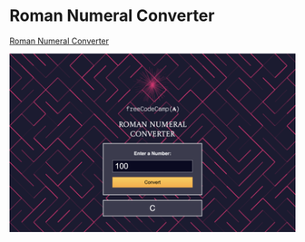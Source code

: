 # Roman Numeral Converter

[Roman Numeral Converter](https://roman-numeral-converter-24.netlify.app/)

![Img](./Img.png)
